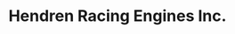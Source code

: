 ---
title: "Hendren Racing Engines Inc."
url: /rutherfordton/hendren-racing-engines-inc/
shop: car repair
---